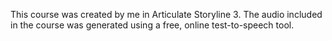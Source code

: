 This course was created by me in Articulate Storyline 3. 
The audio included in the course was generated using a free, online test-to-speech tool. 
